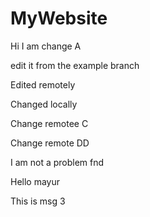 # MyWebsite

Hi I am change A


edit it from the example branch


Edited remotely

Changed locally

Change remotee C

Change remote DD

I am not a problem fnd



Hello mayur



This is msg 3
